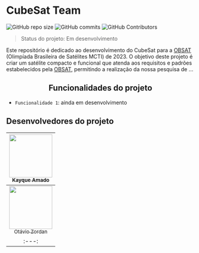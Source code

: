# CubeSat Team
![GitHub repo size](https://img.shields.io/github/repo-size/otaviozordan/ARduck?style=for-the-badge)
![GitHub commits](https://img.shields.io/github/commit-activity/y/otaviozordan/ARduck?style=for-the-badge)
![GitHub Contributors](https://img.shields.io/github/contributors/otaviozordan/ARduck?color=green&style=for-the-badge)

> Status do projeto: Em desenvolvimento

Este repositório é dedicado ao desenvolvimento do CubeSat para a [OBSAT](https://www.obsat.org.br) (Olimpíada Brasileira de Satélites MCTI) de 2023. O objetivo deste projeto é criar um satélite compacto e funcional que atenda aos requisitos e padrões estabelecidos pela [OBSAT](https://www.obsat.org.br), permitindo a realização da nossa pesquisa de ...

## <center>Funcionalidades do projeto</center>

- `Funcionalidade 1`: ainda em desenvolvimento

## Desenvolvedores do projeto

| [<img src="https://avatars.githubusercontent.com/u/93887857?s=400&u=4569dd01d20e22127e5e8d8c68bc4229f464ca80&v=4" width=115><br><sub>Kayque Amado</sub>](https://github.com/DreamkitteXz) |
| :---: |
| [<img src="https://avatars.githubusercontent.com/u/90804464?v=4" width=115><br><sub>Otávio Zordan</sub>](https://github.com/otaviozordan) |
| :---: |